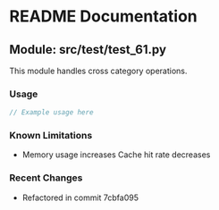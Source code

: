 # README Documentation

## Module: src/test/test_61.py

This module handles cross category operations.

### Usage

```java
// Example usage here
```

### Known Limitations

- Memory usage increases Cache hit rate decreases

### Recent Changes

- Refactored in commit 7cbfa095
